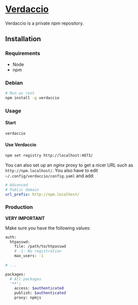 # [Verdaccio][verdaccio-home]

Verdaccio is a private _npm_ repository.

## Installation

### Requirements

- Node
- npm

### Debian

```sh
# Run as root
npm install -g verdaccio
```
### Usage

#### Start

```sh
verdaccio
```

#### Use Verdaccio

```sh
npm set registry http://localhost:4873/
```

You can also set up an _nginx_ proxy to get a nicer URL such as
`http://npm.localhost/`.
You also have to edit `~/.config/verdaccio/config.yaml` and add:

```yaml
# Advanced
# Public domain
url_prefix: http://npm.localhost/
```

### Production

**VERY IMPORTANT**

Make sure you have the following values:

```sh
auth:
  htpasswd:
    file: /path/to/htpasswd
    # -1: No registration
    max_users: -1
    
# ...

packages:
  # All packages
  '**':
    access: $authenticated
    publish: $authenticated
    proxy: npmjs

```


[verdaccio-home]: https://github.com/verdaccio/verdaccio
